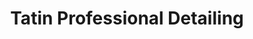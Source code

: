 ---
title: "Tatin Professional Detailing"
url: /imus/tatin-professional-detailing/
shop: car repair
---